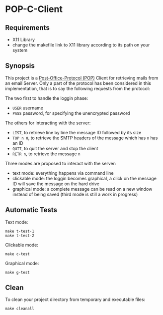 # POP-C-Client

## Requirements

* X11 Library
* change the makefile link to X11 library according to its path on your system

## Synopsis

This project is a [Post-Office-Protocol (POP)](https://fr.wikipedia.org/wiki/Post_Office_Protocol) Client for retrieving mails from an email Server. Only a part of the protocol has been considered in this implementation, that is to say the following requests from the protocol:

The two first to handle the loggin phase:
* `USER` username
* `PASS` password, for specifying the unencrypted password

The others for interacting with the server:
* `LIST`, to retrieve line by line the message ID followed by its size
* `TOP n 0`, to retrieve the SMTP headers of the message which has `n` has an ID
* `QUIT`, to quit the server and stop the client
* `RETR n`, to retrieve the message `n`

Three modes are proposed to interact with the server:
* text mode: everything happens via command line
* clickable mode: the loggin becomes graphical, a click on the message ID will save the message on the hard drive
* graphical mode: a complete message can be read on a new window instead of being saved (third mode is still a work in progress)

## Automatic Tests

Text mode:

    make t-test-1
    make t-test-2

Clickable mode:

    make c-test

Graphical mode:

    make g-test
    
## Clean 

To clean your project directory from temporary and executable files:

    make cleanall
